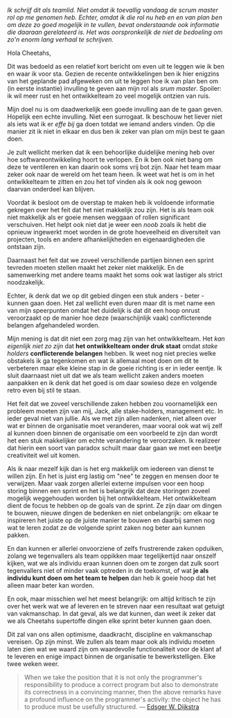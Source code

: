*Ik schrijf dit als teamlid. Niet omdat ik toevallig vandaag de scrum master rol op me genomen heb. Echter, omdat ik die rol nu heb en en van plan ben om deze zo goed mogelijk in te vullen, bevat onderstaande ook informatie die daaraan gerelateerd is. Het was oorspronkelijk de niet de bedoeling om zo'n enorm lang verhaal te schrijven.*

Hola Cheetahs,

Dit was bedoeld as een relatief kort bericht om even uit te leggen wie ik ben en waar ik voor sta. Gezien de recente ontwikkelingen ben ik hier enigzins van het geplande pad afgeweken om uit te leggen hoe ik van plan ben om (in eerste instantie) invulling te geven aan mijn rol als *srum master*. Spoiler: ik wil meer rust en het ontwikkelteam zo veel mogelijk ontzien van ruis.

Mijn doel nu is om daadwerkelijk een goede invulling aan de te gaan geven. Hopelijk een echte invulling. Niet een surrogaat. Ik beschouw het liever niet als iets wat ik er *effe bij* ga doen totdat we iemand anders vinden. Op die manier zit ik niet in elkaar en dus ben ik zeker van plan om mijn best te gaan doen.

Je zult wellicht merken dat ik een behoorlijke duidelijke mening heb over hoe softwareontwikkeling hoort te verlopen. En ik ben ook niet bang om deze te ventileren en kan daarin ook soms vrij bot zijn. Naar het team maar zeker ook naar de wereld om het team heen. Ik weet wat het is om in het ontwikkelteam te zitten en zou het tof vinden als ik ook nog gewoon daarvan onderdeel kan blijven.

Voordat ik besloot om de overstap te maken heb ik voldoende informatie gekregen over het feit dat het niet makkelijk zou zijn. Het is als team ook niet makkelijk als er goeie mensen weggaan of rollen significant verschuiven. Het helpt ook niet dat je weer een *noob* zoals ik hebt die opnieuw ingewerkt moet worden in de grote hoeveelheid en diversiteit van projecten, tools en andere afhankelijkheden en eigenaardigheden die ontstaan zijn.

Daarnaast het feit dat we zoveel verschillende partijen binnen een sprint tevreden moeten stellen maakt het zeker niet makkelijk. En de samenwerking met andere teams maakt het soms ook wat lastiger als strict noodzakelijk. 

Echter, ik denk dat we op dit gebied dingen een stuk anders - beter - kunnen gaan doen. Het zal wellicht even duren maar dit is met name een van mijn speerpunten omdat het duidelijk is dat dit een hoop onrust veroorzaakt op de manier hoe deze (waarschijnlijk vaak) conflicterende belangen afgehandeled worden. 

Mijn mening is dat dit niet een zorg mag zijn van het ontwikkelteam. Het *kan eigenlijk niet zo zijn* dat **het ontwikkelteam onder druk staat** omdat *stake holders* **conflicterende belangen** hebben. Ik weet nog niet precies welke obstakels ik ga tegenkomen en wat ik allemaal moet doen om dit te verbeteren maar elke kleine stap in de goeie richting is er in ieder eentje. Ik sluit daarnaast niet uit dat we als team wellicht zaken anders moeten aanpakken en ik denk dat het goed is om daar sowieso deze en volgende retro even bij stil te staan.

Het feit dat we zoveel verschillende zaken hebben zou voornamelijkk een probleem moeten zijn van mij, Jack, alle stake-holders, management etc. In ieder geval niet van jullie. Als we met zijn allen nadenken, niet alleen over wat er binnen de organisatie moet veranderen, maar vooral ook wat wij zelf al kunnen doen binnen de organisatie om een voorbeeld te zijn dan wordt het een stuk makkelijker om echte verandering te veroorzaken. Ik realizeer dat hierin een soort van paradox schuilt maar daar gaan we met een beetje creativiteit wel uit komen.

Als ik naar mezelf kijk dan is het erg makkelijk om iedereen van dienst te willen zijn. En het is juist erg lastig om "nee" te zeggen en mensen door te verwijzen. Maar vaak zorgen allerlei externe impulsen voor een hoop storing binnen een sprint en het is belangrijk dat deze storingen zoveel mogelijk weggehouden worden bij het ontwikkelteam. Het ontwikkelteam dient de focus te hebben op de goals van de sprint. Ze zijn daar om dingen te bouwen, nieuwe dingen de bedenken en niet onbelangrijk: om elkaar te inspireren het juiste op de juiste manier te bouwen en daarbij samen nog wat te leren zodat ze de volgende sprint zaken nog beter aan kunnen pakken.

En dan kunnen er allerlei onvoorziene of zelfs frustrerende zaken opduiken, zolang we tegenvallers als team oppikken maar tegelijkertijd naar onszelf kijken, wat we als individu eraan kunnen doen om te zorgen dat zulk soort tegenvallers niet of minder vaak optreden in de toekomst, of wat **je als individu kunt doen om het team te helpen** dan heb ik goeie hoop dat het alleen maar beter kan worden.

En ook, maar misschien wel het meest belangrijk: om altijd kritisch te zijn over het werk wat we af leveren en te streven naar een resultaat wat getuigt van vakmanschap. In dat geval, als we dat kunnen, dan weet ik zeker dat we als Cheetahs supertoffe dingen elke sprint beter kunnen gaan doen.

Dit zal van ons allen optimisme, daadkracht, discipline en vakmanschap vereisen. Op zijn minst. We zullen als team maar ook als individu moeten laten zien wat we waard zijn om waardevolle functionaliteit voor de klant af te leveren en enige impact binnen de organisatie te bewerkstelligen. Elke twee weken weer. 

> When we take the position that it is not only the programmer's responsibility to produce a correct program but also to demonstrate its correctness in a convincing manner, then the above remarks have a profound influence on the programmer's activity: the object he has to produce must be usefully structured. &#8212; [Edsger W. Dijkstra](http://www.cs.utexas.edu/users/EWD/ewd02xx/EWD249.PDF)